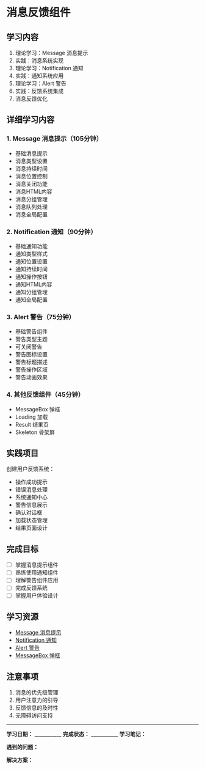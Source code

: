 # 消息反馈组件

## 学习内容
1. 理论学习：Message 消息提示
2. 实践：消息系统实现
3. 理论学习：Notification 通知
4. 实践：通知系统应用
5. 理论学习：Alert 警告
6. 实践：反馈系统集成
7. 消息反馈优化

## 详细学习内容

### 1. Message 消息提示（105分钟）
- 基础消息提示
- 消息类型设置
- 消息持续时间
- 消息位置控制
- 消息关闭功能
- 消息HTML内容
- 消息分组管理
- 消息队列处理
- 消息全局配置

### 2. Notification 通知（90分钟）
- 基础通知功能
- 通知类型样式
- 通知位置设置
- 通知持续时间
- 通知操作按钮
- 通知HTML内容
- 通知分组管理
- 通知全局配置

### 3. Alert 警告（75分钟）
- 基础警告组件
- 警告类型主题
- 可关闭警告
- 警告图标设置
- 警告标题描述
- 警告操作区域
- 警告动画效果

### 4. 其他反馈组件（45分钟）
- MessageBox 弹框
- Loading 加载
- Result 结果页
- Skeleton 骨架屏

## 实践项目
创建用户反馈系统：
- 操作成功提示
- 错误消息处理
- 系统通知中心
- 警告信息展示
- 确认对话框
- 加载状态管理
- 结果页面设计

## 完成目标
- [ ] 掌握消息提示组件
- [ ] 熟练使用通知组件
- [ ] 理解警告组件应用
- [ ] 完成反馈系统
- [ ] 掌握用户体验设计

## 学习资源
- [Message 消息提示](https://element-plus.org/zh-CN/component/message.html)
- [Notification 通知](https://element-plus.org/zh-CN/component/notification.html)
- [Alert 警告](https://element-plus.org/zh-CN/component/alert.html)
- [MessageBox 弹框](https://element-plus.org/zh-CN/component/message-box.html)

## 注意事项
1. 消息的优先级管理
2. 用户注意力的引导
3. 反馈信息的及时性
4. 无障碍访问支持

---

**学习日期：** ___________
**完成状态：** ___________
**学习笔记：**



**遇到的问题：**



**解决方案：**